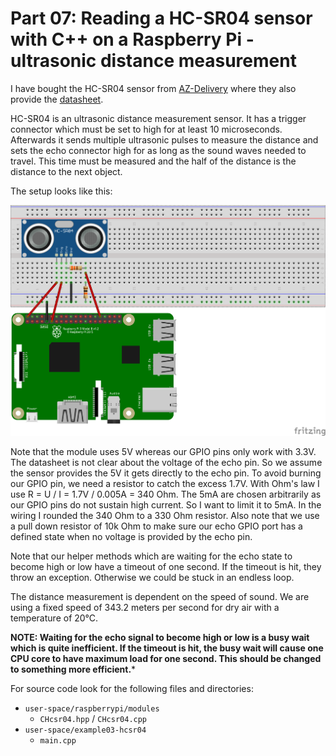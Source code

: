 Part 07: Reading a HC-SR04 sensor with C++ on a Raspberry Pi - ultrasonic distance measurement
==============================================================================================
I have bought the HC-SR04 sensor from [AZ-Delivery](https://www.az-delivery.de) where they also provide the
[datasheet](https://cdn.shopify.com/s/files/1/1509/1638/files/HC-SR04_Ultraschallmodule_Datenblatt.pdf?8650529508855745030).

HC-SR04 is an ultrasonic distance measurement sensor. It has a trigger connector which must be set
to high for at least 10 microseconds. Afterwards it sends multiple ultrasonic pulses to measure the
distance and sets the echo connector high for as long as the sound waves needed to travel. This
time must be measured and the half of the distance is the distance to the next object.

The setup looks like this:

![image](images/part%2007%20wiring.png)

Note that the module uses 5V whereas our GPIO pins only work with 3.3V. The datasheet is not clear
about the voltage of the echo pin. So we assume the sensor provides the 5V it gets directly to
the echo pin. To avoid burning our GPIO pin, we need a resistor to catch the excess 1.7V. With
Ohm's law I use R = U / I = 1.7V / 0.005A = 340 Ohm. The 5mA are chosen arbitrarily as our
GPIO pins do not sustain high current. So I want to limit it to 5mA. In the wiring I rounded
the 340 Ohm to a 330 Ohm resistor. Also note that we use a pull down resistor of 10k Ohm to make
sure our echo GPIO port has a defined state when no voltage is provided by the echo pin.

Note that our helper methods which are waiting for the echo state to become high or low have
a timeout of one second. If the timeout is hit, they throw an exception. Otherwise we could
be stuck in an endless loop.

The distance measurement is dependent on the speed of sound. We are using a fixed speed of 343.2
meters per second for dry air with a temperature of 20°C.

**NOTE: Waiting for the echo signal to become high or low is a busy wait which is quite inefficient.
If the timeout is hit, the busy wait will cause one CPU core to have maximum load for one second.
This should be changed to something more efficient.***

For source code look for the following files and directories:
* `user-space/raspberrypi/modules`
	* `CHcsr04.hpp` / `CHcsr04.cpp`
* `user-space/example03-hcsr04`
	* `main.cpp`
